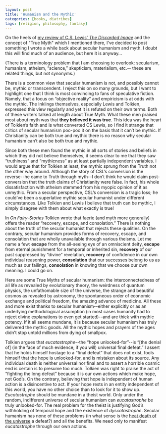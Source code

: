 ```yaml
---
layout: post
title: 'Humanism and the Mythic'
categories: [books, diatribes]
tags: [religion, philosophy, fantasy]
---
```

On the heels of [my review of C.S. Lewis' _The Discarded Image_](https://steemit.com/books/@dmaddock1/the-discarded-image-by-c-s-lewis-a-review) and the concept of "True Myth" which I mentioned there, I've decided to post something I wrote a while back about secular humanism and myth. I doubt this will find much of an audience, but here it is anyway...

(There is a terminology problem that I am choosing to overlook: secularism, humanism, atheism, “science,” skepticism, materialism, etc.-- these are related things, but not synonyms.)

There is a common view that secular humanism is not, and possibly cannot be, mythic or transcendent. I reject this on so many grounds, but I want to highlight one that I think is most convincing to fans of speculative fiction. Namely, that a focus on “objective reality” and empiricism is at odds with the mythic. The Inklings themselves, especially Lewis and Tolkien, expressed this view regularly and yet it is refuted on their own terms. Both of these writers talked at length about True Myth. What these men praised most about myth was that **they believed it was true**. This idea was the heart of Tolkien’s faith and is what converted CS Lewis, so I find it strange that critics of secular humanism poo-poo it on the basis that it can’t be mythic. If Christianity can be both true and mythic there is no reason why secular humanism can’t also be both true and mythic.

Since both these men found the mythic in all sorts of stories and beliefs in which they did not believe themselves, it seems clear to me that they saw “truthiness” and “mythicness” as at least partially independent variables. I would argue that for Tolkien at least, the mythic sprung from the Truth not the other way around. Although the story of CSL’s conversion is the reverse--he came to Truth through myth--I don’t think he would claim post-conversion that the truth claims of Christianity were false. In fact, his whole dissatisfaction with atheism stemmed from his myopic opinion of it as unmythic. From a secular perspective, CSL’s conversion is a tragic loss; he could’ve been a superlative mythic secular humanist under different circumstances. Like Tolkien and Lewis I believe that truth can be mythic, I simply disagree with them about what exactly is true!

In _On Fairy-Stories_ Tolkien wrote that faerie (and myth more generally) offers the reader “recovery, escape, and consolation.” There is nothing about the truth of the secular humanist that rejects these qualities. On the contrary, secular humanism provides forms of recovery, escape, and consolation that are wholly unavailable through various theisms. Let me name a few: **escape** from the all-seeing eye of an omniscient deity, **escape** from eternal punishment for a temporal or inherited sin, **recovery** of our past suppressed by “divine” revelation, **recovery** of confidence in our own individual reasoning power, **consolation** that our successes belong to us as much as our failings, **consolation** in knowing that we choose our own meaning. I could go on.

Here are some True Myths of secular humanism: the interconnectedness of all life as revealed by evolutionary theory, the weirdness of quantum physics, the unfathomable size of the universe, the strange and beautiful cosmos as revealed by astronomy, the spontaneous order of economic exchange and political freedom, the amazing advance of medicine. All these and more exist thanks to secular humanism--either explicitly or as an underlying methodological assumption (in most cases humanity had to reject divine explanations to even get started)--and are thick with mythic potency. If it all seems mundane, it is because secular humanism has truly delivered the mythic goods. All the mythic hopes and prayers of the ages didn’t stop untold millions from dying of smallpox.

Tolkien argues that _eucatastrophe_--the “hope unlooked-for”--is “[the denial of] (in the face of much evidence, if you will) universal final defeat.” I assert that he holds himself hostage to a “final defeat” that does not exist, fools himself that the hope is unlooked-for, and is mistaken about its source. Any individual death is neither universal nor final and to assert a horrible cosmic end is certain is to presume too much. Tolkien was right to praise the act of “fighting the long defeat” because it is our own actions which make hope, not God’s. On the contrary, believing that hope is independent of human action is a disincentive to act. If your hope rests in an entity independent of this world, you have no other choice than to look for it to show up. _Eucatastrophe_ should be mundane in a theist world. Only under the random, indifferent universe of secular humanism can _eucatastrophe_ be truly unlooked-for. The real problem for the theist is justifying God’s withholding of temporal hope and the existence of _dyscatastrophe_. Secular humanism has none of these problems (in what sense is the [heat death of the universe](https://en.wikipedia.org/wiki/Heat_death_of_the_universe) a defeat?) and all the benefits. We need only to manifest _eucatastrophe_ through our own actions.
